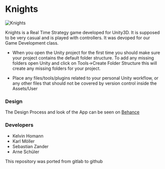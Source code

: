 # Knights

![Knights](https://i.imgur.com/LfAYMLV.png)

Knights is a Real Time Strategy game developed for Unity3D. It is supposed to be very casual and is played with controllers. It was devoped for our Game Development class. 

- 	When you open the Unity project for the first time you should make sure your project contains
	the default folder structure. To add any missing folders open Unity and click on
		Tools->Create Folder Structure
	this will create any missing folders for your project.

-	Place any files/tools/plugins related to your personal Unity workflow,
	or any other files that should not be covered by version control inside
	the Assets/User

### Design

The Design Process and look of the App can be seen on [Behance](https://www.behance.net/gallery/77020121/Cooka)

### Developers

* Kelvin Homann
* Karl Möller
* Sebastian Zander
* Arne Schüler

This repository was ported from gitlab to github
